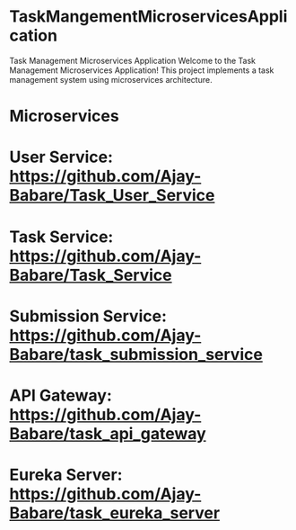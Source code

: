 # TaskMangementMicroservicesApplication

Task Management Microservices Application
Welcome to the Task Management Microservices Application! This project implements a task management system using microservices architecture.

# Microservices
# User Service: https://github.com/Ajay-Babare/Task_User_Service
# Task Service: https://github.com/Ajay-Babare/Task_Service
# Submission Service: https://github.com/Ajay-Babare/task_submission_service
# API Gateway: https://github.com/Ajay-Babare/task_api_gateway
# Eureka Server: https://github.com/Ajay-Babare/task_eureka_server
